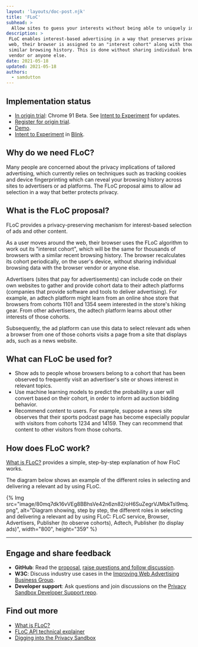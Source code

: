 ```yaml
---
layout: 'layouts/doc-post.njk'
title: 'FLoC'
subhead: >
  Allow sites to guess your interests without being able to uniquely identify you.
description: >
 FLoC enables interest-based advertising in a way that preserves privacy. As a user moves around the 
 web, their browser is assigned to an "interest cohort" along with thousands of others with a 
 similar browsing history. This is done without sharing individual browsing history with the browser 
 vendor or anyone else.
date: 2021-05-18
updated: 2021-05-18
authors:
  - samdutton
---
```



## Implementation status

* [In origin trial](https://web.dev/origin-trials): Chrome 91 Beta. See [Intent to Experiment](https://groups.google.com/a/chromium.org/g/blink-dev/c/MmijXrmwrJs) for updates.
* [Register for origin trial](https://developer.chrome.com/origintrials/#/view_trial/213920982300098561).
* [Demo](https://floc.glitch.me).
* [Intent to Experiment](https://groups.google.com/a/chromium.org/g/blink-dev/c/MmijXrmwrJs) in 
[Blink](https://www.chromium.org/blink).

## Why do we need FLoC?

Many people are concerned about the privacy implications of tailored advertising, which currently 
relies on techniques such as tracking cookies and device fingerprinting which can reveal your 
browsing history across sites to advertisers or ad platforms. The FLoC proposal aims to allow ad 
selection in a way that better protects privacy.


## What is the FLoC proposal?

FLoC provides a privacy-preserving mechanism for interest-based selection of ads and other content.

As a user moves around the web, their browser uses the FLoC algorithm to work out its 
"interest cohort", which will be the same for thousands of browsers with a similar recent browsing 
history. The browser recalculates its cohort periodically, on the user's device, without sharing 
individual browsing data with the browser vendor or anyone else.

Advertisers (sites that pay for advertisements) can include code on their own websites to gather and 
provide cohort data to their adtech platforms (companies that provide software and tools to deliver 
advertising). For example, an adtech platform might learn from an online shoe store that browsers 
from cohorts 1101 and 1354 seem interested in the store's hiking gear. From other advertisers, the 
adtech platform learns about other interests of those cohorts.

Subsequently, the ad platform can use this data to select relevant ads when a browser from one of 
those cohorts visits a page from a site that displays ads, such as a news website.


## What can FLoC be used for?

* Show ads to people whose browsers belong to a cohort that has been observed to frequently visit an 
advertiser's site or shows interest in relevant topics.
* Use machine learning models to predict the probability a user will convert based on their cohort, 
in order to inform ad auction bidding behavior.
* Recommend content to users. For example, suppose a news site observes that their sports podcast 
page has become especially popular with visitors from cohorts 1234 and 14159. They can recommend 
that content to other visitors from those cohorts.

## How does FLoC work?

[What is FLoC?](https://web.dev/floc/#how-does-floc-work) provides a simple, step-by-step 
explanation of how FloC works. 

The diagram below shows an example of the different roles in selecting and delivering a relevant ad 
by using FLoC.

{% Img src="image/80mq7dk16vVEg8BBhsVe42n6zn82/oH6SuZegrVJMbkTsl9mq.png", 
alt="Diagram showing, step by step, the different roles in selecting and delivering a relevant ad by 
	using FLoC: FLoC service, Browser, Advertisers, Publisher (to observe cohorts), Adtech,
  Publisher (to display ads)", width="800", height="359" %}


---


## Engage and share feedback

* **GitHub**: Read the [proposal](https://github.com/WICG/floc), [raise questions and 
follow discussion](https://github.com/WICG/floc/issues).
* **W3C**: Discuss industry use cases in the [Improving Web Advertising Business&nbsp;Group](https://www.w3.org/community/web-adv/participants).
* **Developer support**: Ask questions and join discussions on the 
[Privacy Sandbox Developer Support repo](https://github.com/GoogleChromeLabs/privacy-sandbox-dev-support).


## Find out more

* [What is FLoC?](https://www.web.dev)
* [FLoC API technical explainer](https://github.com/WICG/floc)
* [Digging into the Privacy Sandbox](https://web.dev/digging-into-the-privacy-sandbox)
